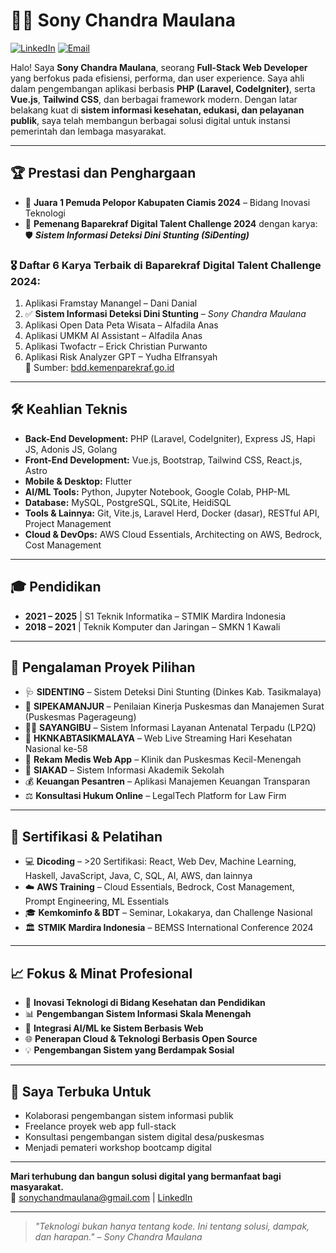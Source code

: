 # 👨‍💻 Sony Chandra Maulana

[![LinkedIn](https://img.shields.io/badge/LinkedIn-blue?logo=linkedin)](https://www.linkedin.com/in/lorddaud)
[![Email](https://img.shields.io/badge/Email-sonychandmaulana@gmail.com-red)](mailto:sonychandmaulana@gmail.com)

Halo! Saya **Sony Chandra Maulana**, seorang **Full-Stack Web Developer** yang berfokus pada efisiensi, performa, dan user experience. Saya ahli dalam pengembangan aplikasi berbasis **PHP (Laravel, CodeIgniter)**, serta **Vue.js**, **Tailwind CSS**, dan berbagai framework modern. Dengan latar belakang kuat di **sistem informasi kesehatan, edukasi, dan pelayanan publik**, saya telah membangun berbagai solusi digital untuk instansi pemerintah dan lembaga masyarakat.

---

## 🏆 Prestasi dan Penghargaan

- 🥇 **Juara 1 Pemuda Pelopor Kabupaten Ciamis 2024** – Bidang Inovasi Teknologi
- 🏅 **Pemenang Baparekraf Digital Talent Challenge 2024** dengan karya:  
  🛡️ _**Sistem Informasi Deteksi Dini Stunting (SiDenting)**_

### 🎖️ Daftar 6 Karya Terbaik di Baparekraf Digital Talent Challenge 2024:
1. Aplikasi Framstay Manangel – Dani Danial  
2. ✅ **Sistem Informasi Deteksi Dini Stunting** – *Sony Chandra Maulana*  
3. Aplikasi Open Data Peta Wisata – Alfadila Anas  
4. Aplikasi UMKM AI Assistant – Alfadila Anas  
5. Aplikasi Twofactr – Erick Christian Purwanto  
6. Aplikasi Risk Analyzer GPT – Yudha Elfransyah  
📄 Sumber: [bdd.kemenparekraf.go.id](https://bdd.kemenparekraf.go.id/news/581/selamat-kepada-pemenang-baparekraf-digital-talent-challenge-2024)

---

## 🛠️ Keahlian Teknis

- **Back-End Development:** PHP (Laravel, CodeIgniter), Express JS, Hapi JS, Adonis JS, Golang
- **Front-End Development:** Vue.js, Bootstrap, Tailwind CSS, React.js, Astro
- **Mobile & Desktop:** Flutter
- **AI/ML Tools:** Python, Jupyter Notebook, Google Colab, PHP-ML
- **Database:** MySQL, PostgreSQL, SQLite, HeidiSQL
- **Tools & Lainnya:** Git, Vite.js, Laravel Herd, Docker (dasar), RESTful API, Project Management
- **Cloud & DevOps:** AWS Cloud Essentials, Architecting on AWS, Bedrock, Cost Management

---

## 🎓 Pendidikan

- **2021 – 2025** | S1 Teknik Informatika – STMIK Mardira Indonesia  
- **2018 – 2021** | Teknik Komputer dan Jaringan – SMKN 1 Kawali

---

## 💼 Pengalaman Proyek Pilihan

- 🩺 **SIDENTING** – Sistem Deteksi Dini Stunting (Dinkes Kab. Tasikmalaya)  
- 📑 **SIPEKAMANJUR** – Penilaian Kinerja Puskesmas dan Manajemen Surat (Puskesmas Pagerageung)  
- 👩‍⚕️ **SAYANGIBU** – Sistem Informasi Layanan Antenatal Terpadu (LP2Q)  
- 🎥 **HKNKABTASIKMALAYA** – Web Live Streaming Hari Kesehatan Nasional ke-58  
- 🏥 **Rekam Medis Web App** – Klinik dan Puskesmas Kecil-Menengah  
- 🏫 **SIAKAD** – Sistem Informasi Akademik Sekolah  
- 💰 **Keuangan Pesantren** – Aplikasi Manajemen Keuangan Transparan  
- ⚖️ **Konsultasi Hukum Online** – LegalTech Platform for Law Firm

---

## 🧾 Sertifikasi & Pelatihan

- 💻 **Dicoding** – >20 Sertifikasi: React, Web Dev, Machine Learning, Haskell, JavaScript, Java, C, SQL, AI, AWS, dan lainnya  
- ☁️ **AWS Training** – Cloud Essentials, Bedrock, Cost Management, Prompt Engineering, ML Essentials  
- 🎓 **Kemkominfo & BDT** – Seminar, Lokakarya, dan Challenge Nasional  
- 🏛️ **STMIK Mardira Indonesia** – BEMSS International Conference 2024

---

## 📈 Fokus & Minat Profesional

- 🚀 **Inovasi Teknologi di Bidang Kesehatan dan Pendidikan**
- 📊 **Pengembangan Sistem Informasi Skala Menengah**
- 🧠 **Integrasi AI/ML ke Sistem Berbasis Web**
- 🌐 **Penerapan Cloud & Teknologi Berbasis Open Source**
- 💡 **Pengembangan Sistem yang Berdampak Sosial**

---

## 🌱 Saya Terbuka Untuk

- Kolaborasi pengembangan sistem informasi publik
- Freelance proyek web app full-stack
- Konsultasi pengembangan sistem digital desa/puskesmas
- Menjadi pemateri workshop bootcamp digital

---

**Mari terhubung dan bangun solusi digital yang bermanfaat bagi masyarakat.**  
📧 sonychandmaulana@gmail.com | [LinkedIn](https://www.linkedin.com/in/lorddaud)

---

> _"Teknologi bukan hanya tentang kode. Ini tentang solusi, dampak, dan harapan." – Sony Chandra Maulana_
